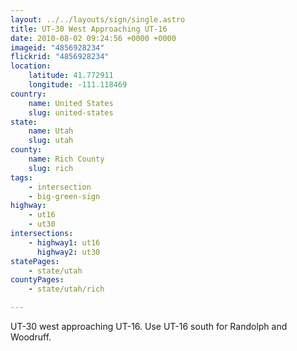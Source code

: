 ```yaml
---
layout: ../../layouts/sign/single.astro
title: UT-30 West Approaching UT-16
date: 2010-08-02 09:24:56 +0000 +0000
imageid: "4856928234"
flickrid: "4856928234"
location:
    latitude: 41.772911
    longitude: -111.118469
country:
    name: United States
    slug: united-states
state:
    name: Utah
    slug: utah
county:
    name: Rich County
    slug: rich
tags:
    - intersection
    - big-green-sign
highway:
    - ut16
    - ut30
intersections:
    - highway1: ut16
      highway2: ut30
statePages:
    - state/utah
countyPages:
    - state/utah/rich

---
```

UT-30 west approaching UT-16.  Use UT-16 south for Randolph and Woodruff.